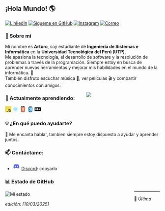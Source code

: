 ## ¡Hola Mundo! 🌎

[![LinkedIn](https://img.shields.io/badge/-LinkedIn-blue?style=flat&logo=Linkedin&logoColor=white)](https://www.linkedin.com/in/cesar-arturo-torres-negrini-33b908314/)
[<img src="https://img.shields.io/github/followers/TuUsuario?label=follow&style=social" height="22" title="Sígueme en GitHub" />](https://github.com/TheArturo) 
[![Instagram](https://img.shields.io/badge/-Instagram-c13584?style=flat&labelColor=c13584&logo=instagram&logoColor=white)](https://www.instagram.com/thearturo_idk)
[![Correo](https://img.shields.io/badge/-Correo-c14438?style=flat&logo=Gmail&logoColor=white)](arturo153cesayt@gmail.com)

### 👋 Sobre mí  
Mi nombre es **Arturo**, soy estudiante de **Ingeniería de Sistemas e Informática** en la **Universidad Tecnológica del Perú (UTP)**.  
Me apasiona la tecnología, el desarrollo de software y la resolución de problemas a través de la programación. Siempre estoy en busca de aprender nuevas herramientas y mejorar mis habilidades en el mundo de la informática. 🚀  
También disfruto escuchar música 🎵, ver películas 🎬 y compartir conocimientos con amigos.  

<img align="right" width="240" src="https://pa1.narvii.com/6580/8098c6e9207376889eeb0532d9f5a0723c4d73f5_hq.gif"/>

### 📌 Actualmente aprendiendo:  
<code><img height="20" src="https://raw.githubusercontent.com/github/explore/80688e429a7d4ef2fca1e82350fe8e3517d3494d/topics/javascript/javascript.png"></code>
<code><img height="20" src="https://raw.githubusercontent.com/github/explore/80688e429a7d4ef2fca1e82350fe8e3517d3494d/topics/react/react.png"></code>
<code><img height="20" src="https://raw.githubusercontent.com/github/explore/80688e429a7d4ef2fca1e82350fe8e3517d3494d/topics/html/html.png"></code>
<code><img height="20" src="https://raw.githubusercontent.com/github/explore/80688e429a7d4ef2fca1e82350fe8e3517d3494d/topics/css/css.png"></code>
<code><img height="20" src="https://raw.githubusercontent.com/github/explore/80688e429a7d4ef2fca1e82350fe8e3517d3494d/topics/markdown/markdown.png"></code>

### 💡 ¿En qué puedo ayudarte?
💬 Me encanta hablar, tambien siempre estoy dispuesto a ayudar y aprender juntos.  

### 📫 Contáctame:
   - <img height="25" src="https://raw.githubusercontent.com/github/explore/80688e429a7d4ef2fca1e82350fe8e3517d3494d/topics/discord/discord.png"> [Discord](https://discord.com/): copyarlo 

### 📊 Estado de GitHub  
<img title="Mi estado" align="left" heigth="320" width="420" src="https://github-readme-stats.vercel.app/api?username=TuUsuario&hide=issues&count_private=true&icon_color=871486&title_color=000000&bg_color=ffffff&show_icons=true" />

---

📌 *Última edición: [10/03/2025]*
